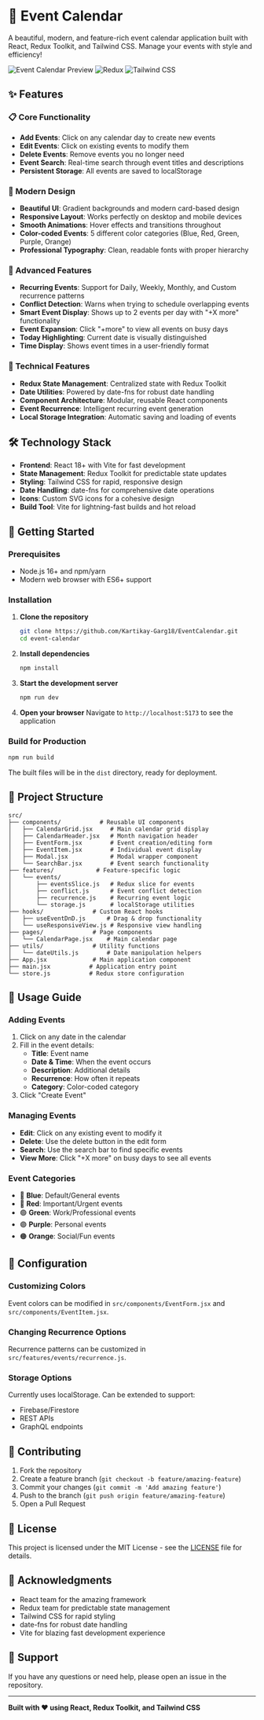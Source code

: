 # 📅 Event Calendar

A beautiful, modern, and feature-rich event calendar application built with React, Redux Toolkit, and Tailwind CSS. Manage your events with style and efficiency!

![Event Calendar Preview](https://img.shields.io/badge/React-18.x-blue?style=for-the-badge&logo=react) ![Redux](https://img.shields.io/badge/Redux_Toolkit-1.9.x-purple?style=for-the-badge&logo=redux) ![Tailwind CSS](https://img.shields.io/badge/Tailwind_CSS-3.x-38B2AC?style=for-the-badge&logo=tailwind-css)

## ✨ Features

### 📋 Core Functionality
- **Add Events**: Click on any calendar day to create new events
- **Edit Events**: Click on existing events to modify them
- **Delete Events**: Remove events you no longer need
- **Event Search**: Real-time search through event titles and descriptions
- **Persistent Storage**: All events are saved to localStorage

### 🎨 Modern Design
- **Beautiful UI**: Gradient backgrounds and modern card-based design
- **Responsive Layout**: Works perfectly on desktop and mobile devices
- **Smooth Animations**: Hover effects and transitions throughout
- **Color-coded Events**: 5 different color categories (Blue, Red, Green, Purple, Orange)
- **Professional Typography**: Clean, readable fonts with proper hierarchy

### 🚀 Advanced Features
- **Recurring Events**: Support for Daily, Weekly, Monthly, and Custom recurrence patterns
- **Conflict Detection**: Warns when trying to schedule overlapping events
- **Smart Event Display**: Shows up to 2 events per day with "+X more" functionality
- **Event Expansion**: Click "+more" to view all events on busy days
- **Today Highlighting**: Current date is visually distinguished
- **Time Display**: Shows event times in a user-friendly format

### 🔧 Technical Features
- **Redux State Management**: Centralized state with Redux Toolkit
- **Date Utilities**: Powered by date-fns for robust date handling
- **Component Architecture**: Modular, reusable React components
- **Event Recurrence**: Intelligent recurring event generation
- **Local Storage Integration**: Automatic saving and loading of events

## 🛠️ Technology Stack

- **Frontend**: React 18+ with Vite for fast development
- **State Management**: Redux Toolkit for predictable state updates
- **Styling**: Tailwind CSS for rapid, responsive design
- **Date Handling**: date-fns for comprehensive date operations
- **Icons**: Custom SVG icons for a cohesive design
- **Build Tool**: Vite for lightning-fast builds and hot reload

## 🚀 Getting Started

### Prerequisites
- Node.js 16+ and npm/yarn
- Modern web browser with ES6+ support

### Installation

1. **Clone the repository**
   ```bash
   git clone https://github.com/Kartikay-Garg18/EventCalendar.git
   cd event-calendar
   ```

2. **Install dependencies**
   ```bash
   npm install
   ```

3. **Start the development server**
   ```bash
   npm run dev
   ```

4. **Open your browser**
   Navigate to `http://localhost:5173` to see the application

### Build for Production

```bash
npm run build
```

The built files will be in the `dist` directory, ready for deployment.

## 📂 Project Structure

```
src/
├── components/           # Reusable UI components
│   ├── CalendarGrid.jsx     # Main calendar grid display
│   ├── CalendarHeader.jsx   # Month navigation header
│   ├── EventForm.jsx        # Event creation/editing form
│   ├── EventItem.jsx        # Individual event display
│   ├── Modal.jsx            # Modal wrapper component
│   └── SearchBar.jsx        # Event search functionality
├── features/            # Feature-specific logic
│   └── events/
│       ├── eventsSlice.js   # Redux slice for events
│       ├── conflict.js      # Event conflict detection
│       ├── recurrence.js    # Recurring event logic
│       └── storage.js       # localStorage utilities
├── hooks/              # Custom React hooks
│   ├── useEventDnD.js      # Drag & drop functionality
│   └── useResponsiveView.js # Responsive view handling
├── pages/              # Page components
│   └── CalendarPage.jsx    # Main calendar page
├── utils/              # Utility functions
│   └── dateUtils.js        # Date manipulation helpers
├── App.jsx             # Main application component
├── main.jsx           # Application entry point
└── store.js           # Redux store configuration
```

## 🎯 Usage Guide

### Adding Events
1. Click on any date in the calendar
2. Fill in the event details:
   - **Title**: Event name
   - **Date & Time**: When the event occurs
   - **Description**: Additional details
   - **Recurrence**: How often it repeats
   - **Category**: Color-coded category
3. Click "Create Event"

### Managing Events
- **Edit**: Click on any existing event to modify it
- **Delete**: Use the delete button in the edit form
- **Search**: Use the search bar to find specific events
- **View More**: Click "+X more" on busy days to see all events

### Event Categories
- 🔵 **Blue**: Default/General events
- 🔴 **Red**: Important/Urgent events
- 🟢 **Green**: Work/Professional events
- 🟣 **Purple**: Personal events
- 🟠 **Orange**: Social/Fun events

## 🔧 Configuration

### Customizing Colors
Event colors can be modified in `src/components/EventForm.jsx` and `src/components/EventItem.jsx`.

### Changing Recurrence Options
Recurrence patterns can be customized in `src/features/events/recurrence.js`.

### Storage Options
Currently uses localStorage. Can be extended to support:
- Firebase/Firestore
- REST APIs
- GraphQL endpoints

## 🤝 Contributing

1. Fork the repository
2. Create a feature branch (`git checkout -b feature/amazing-feature`)
3. Commit your changes (`git commit -m 'Add amazing feature'`)
4. Push to the branch (`git push origin feature/amazing-feature`)
5. Open a Pull Request

## 📝 License

This project is licensed under the MIT License - see the [LICENSE](LICENSE) file for details.

## 🙏 Acknowledgments

- React team for the amazing framework
- Redux team for predictable state management
- Tailwind CSS for rapid styling
- date-fns for robust date handling
- Vite for blazing fast development experience

## 📧 Support

If you have any questions or need help, please open an issue in the repository.

---

**Built with ❤️ using React, Redux Toolkit, and Tailwind CSS**
